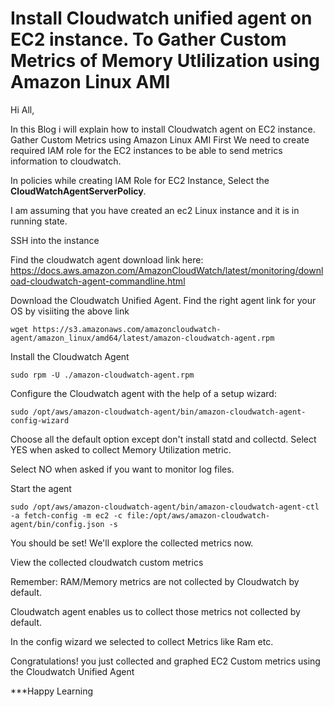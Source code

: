 # Install Cloudwatch unified agent on EC2 instance. To Gather Custom Metrics of Memory Utlilization using Amazon Linux AMI
Hi All,

In this Blog i will explain how to install Cloudwatch agent on EC2 instance. Gather Custom Metrics using Amazon Linux AMI
First We need to create required IAM role for the EC2 instances to be able to send metrics information to cloudwatch.

In policies while creating IAM Role for EC2 Instance, Select the **CloudWatchAgentServerPolicy**.

I am assuming that you have created an ec2 Linux instance and it is in running state.

SSH into the instance

Find the cloudwatch agent download link here: https://docs.aws.amazon.com/AmazonCloudWatch/latest/monitoring/download-cloudwatch-agent-commandline.html

Download the Cloudwatch Unified Agent. Find the right agent link for your OS by visiiting the above link

```
wget https://s3.amazonaws.com/amazoncloudwatch-agent/amazon_linux/amd64/latest/amazon-cloudwatch-agent.rpm
```
Install the Cloudwatch Agent

```
sudo rpm -U ./amazon-cloudwatch-agent.rpm
```

Configure the Cloudwatch agent with the help of a setup wizard:

```
sudo /opt/aws/amazon-cloudwatch-agent/bin/amazon-cloudwatch-agent-config-wizard
```

Choose all the default option except don't install statd and collectd. Select YES when asked to collect Memory Utilization metric. 

Select NO when asked if you want to monitor log files.

Start the agent

```
sudo /opt/aws/amazon-cloudwatch-agent/bin/amazon-cloudwatch-agent-ctl -a fetch-config -m ec2 -c file:/opt/aws/amazon-cloudwatch-agent/bin/config.json -s
```

You should be set! We'll explore the collected metrics now.

View the collected cloudwatch custom metrics

Remember: RAM/Memory metrics are not collected by Cloudwatch by default. 

Cloudwatch agent enables us to collect those metrics not collected by default.

In the config wizard we selected to collect Metrics like Ram etc.

Congratulations! you just collected and graphed EC2 Custom metrics using the Cloudwatch Unified Agent

***Happy Learning
